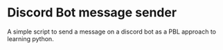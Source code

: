 # Discord Bot message sender
A simple script to send a message on a discord bot as a PBL approach to learning python. 
